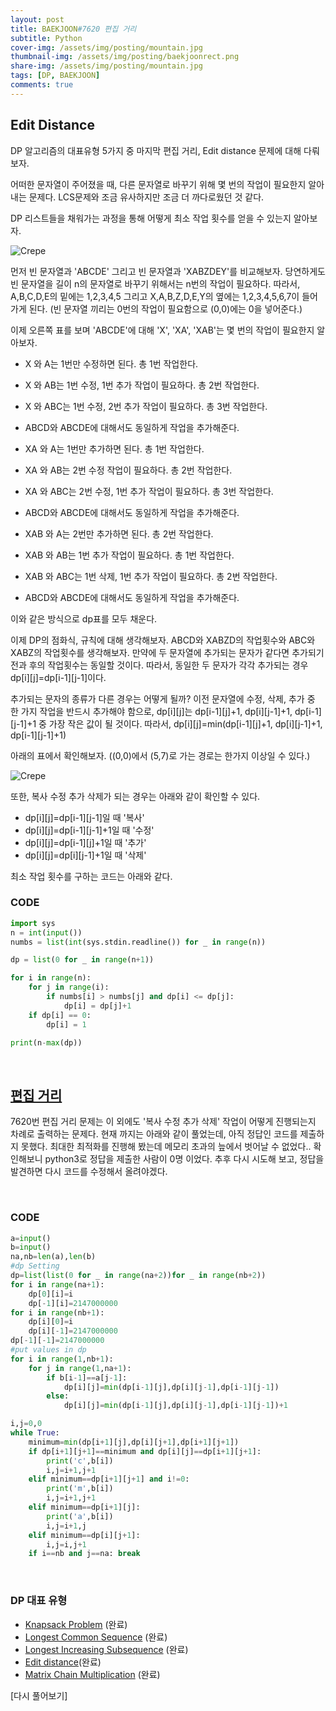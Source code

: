 ```yaml
---
layout: post
title: BAEKJOON#7620 편집 거리
subtitle: Python
cover-img: /assets/img/posting/mountain.jpg
thumbnail-img: /assets/img/posting/baekjoonrect.png
share-img: /assets/img/posting/mountain.jpg
tags: [DP, BAEKJOON]
comments: true
---
```


## Edit Distance

DP 알고리즘의 대표유형 5가지 중 마지막 편집 거리, Edit distance 문제에 대해 다뤄보자.

어떠한 문자열이 주어졌을 때, 다른 문자열로 바꾸기 위해 몇 번의 작업이 필요한지 알아내는 문제다. LCS문제와 조금 유사하지만 조금 더 까다로웠던 것 같다.

DP 리스트들을 채워가는 과정을 통해 어떻게 최소 작업 횟수를 얻을 수 있는지 알아보자.

![Crepe](https://i.imgur.com/FNz75wX.jpg)

먼저 빈 문자열과 'ABCDE' 그리고 빈 문자열과 'XABZDEY'를 비교해보자. 당연하게도 빈 문자열을 길이 n의 문자열로 바꾸기 위해서는 n번의 작업이 필요하다.
따라서, A,B,C,D,E의 밑에는 1,2,3,4,5 그리고 X,A,B,Z,D,E,Y의 옆에는 1,2,3,4,5,6,7이 들어가게 된다. (빈 문자열 끼리는 0번의 작업이 필요함으로 (0,0)에는 0을 넣어준다.)

이제 오른쪽 표를 보며 'ABCDE'에 대해 'X', 'XA', 'XAB'는 몇 번의 작업이 필요한지 알아보자.

- X 와 A는 1번만 수정하면 된다. 총 1번 작업한다.
- X 와 AB는 1번 수정, 1번 추가 작업이 필요하다. 총 2번 작업한다.
- X 와 ABC는 1번 수정, 2번 추가 작업이 필요하다. 총 3번 작업한다.
- ABCD와 ABCDE에 대해서도 동일하게 작업을 추가해준다.

- XA 와 A는 1번만 추가하면 된다. 총 1번 작업한다.
- XA 와 AB는 2번 수정 작업이 필요하다. 총 2번 작업한다.
- XA 와 ABC는 2번 수정, 1번 추가 작업이 필요하다. 총 3번 작업한다.
- ABCD와 ABCDE에 대해서도 동일하게 작업을 추가해준다.

- XAB 와 A는 2번만 추가하면 된다. 총 2번 작업한다.
- XAB 와 AB는 1번 추가 작업이 필요하다. 총 1번 작업한다.
- XAB 와 ABC는 1번 삭제, 1번 추가 작업이 필요하다. 총 2번 작업한다.
- ABCD와 ABCDE에 대해서도 동일하게 작업을 추가해준다.

이와 같은 방식으로 dp표를 모두 채운다.

이제 DP의 점화식, 규칙에 대해 생각해보자.
ABCD와 XABZD의 작업횟수와 ABC와 XABZ의 작업횟수를 생각해보자. 만약에 두 문자열에 추가되는 문자가 같다면 추가되기 전과 후의 작업횟수는 동일할 것이다.
따라서, 동일한 두 문자가 각각 추가되는 경우 dp[i][j]=dp[i-1][j-1]이다.

추가되는 문자의 종류가 다른 경우는 어떻게 될까?
이전 문자열에 수정, 삭제, 추가 중 한 가지 작업을 반드시 추가해야 함으로,
dp[i][j]는 dp[i-1][j]+1, dp[i][j-1]+1, dp[i-1][j-1]+1 중 가장 작은 값이 될 것이다.
따라서, dp[i][j]=min(dp[i-1][j]+1, dp[i][j-1]+1, dp[i-1][j-1]+1)

아래의 표에서 확인해보자. ((0,0)에서 (5,7)로 가는 경로는 한가지 이상일 수 있다.)

![Crepe](https://i.imgur.com/NvK8HpS.jpg)

또한, 복사 수정 추가 삭제가 되는 경우는 아래와 같이 확인할 수 있다.

- dp[i][j]=dp[i-1][j-1]일 때 '복사'
- dp[i][j]=dp[i-1][j-1]+1일 때 '수정'
- dp[i][j]=dp[i-1][j]+1일 때 '추가'
- dp[i][j]=dp[i][j-1]+1일 때 '삭제'

최소 작업 횟수를 구하는 코드는 아래와 같다.
<br>

### CODE

```python
import sys
n = int(input())
numbs = list(int(sys.stdin.readline()) for _ in range(n))

dp = list(0 for _ in range(n+1))

for i in range(n):
    for j in range(i):
        if numbs[i] > numbs[j] and dp[i] <= dp[j]:
            dp[i] = dp[j]+1
    if dp[i] == 0:
        dp[i] = 1

print(n-max(dp))
```

<br>

## [편집 거리](https://www.acmicpc.net/problem/7620)

7620번 편집 거리 문제는 이 외에도 '복사 수정 추가 삭제' 작업이 어떻게 진행되는지 차례로 출력하는 문제다. 현재 까지는 아래와 같이 풀었는데, 아직 정답인 코드를 제출하지 못했다. 최대한 최적화를 진행해 봤는데 메모리 초과의 늪에서 벗어날 수 없었다..
확인해보니 python3로 정답을 제출한 사람이 0명 이었다.
추후 다시 시도해 보고, 정답을 발견하면 다시 코드를 수정해서 올려야겠다.

<br>

### CODE

```python
a=input()
b=input()
na,nb=len(a),len(b)
#dp Setting
dp=list(list(0 for _ in range(na+2))for _ in range(nb+2))
for i in range(na+1):
    dp[0][i]=i
    dp[-1][i]=2147000000
for i in range(nb+1):
    dp[i][0]=i
    dp[i][-1]=2147000000
dp[-1][-1]=2147000000
#put values in dp
for i in range(1,nb+1):
    for j in range(1,na+1):
        if b[i-1]==a[j-1]:
            dp[i][j]=min(dp[i-1][j],dp[i][j-1],dp[i-1][j-1])
        else:
            dp[i][j]=min(dp[i-1][j],dp[i][j-1],dp[i-1][j-1])+1

i,j=0,0
while True:
    minimum=min(dp[i+1][j],dp[i][j+1],dp[i+1][j+1])
    if dp[i+1][j+1]==minimum and dp[i][j]==dp[i+1][j+1]:
        print('c',b[i])
        i,j=i+1,j+1
    elif minimum==dp[i+1][j+1] and i!=0:
        print('m',b[i])
        i,j=i+1,j+1
    elif minimum==dp[i+1][j]:
        print('a',b[i])
        i,j=i+1,j
    elif minimum==dp[i][j+1]:
        i,j=i,j+1
    if i==nb and j==na: break
```

<br>

### DP 대표 유형

- [Knapsack Problem](https://youseop.github.io/2020-09-30-BAEKJOON-DP.2-knapsack/) (완료)
- [Longest Common Sequence](https://youseop.github.io/2020-10-01-BAEKJOON-9251-LCS/) (완료)
- [Longest Increasing Subsequence](https://youseop.github.io/2020-09-29-BAEKJOON-DP.1-LIS/) (완료)
- [Edit distance](https://youseop.github.io//2020-10-10-BAEKJOON-7620-%ED%8E%B8%EC%A7%91%EA%B1%B0%EB%A6%AC/)(완료)
- [Matrix Chain Multiplication](https://youseop.github.io/2020-10-02-BAEKJOON-11049-%ED%96%89%EB%A0%AC%EA%B3%B1%EC%85%88%EC%88%9C%EC%84%9C/) (완료)

[다시 풀어보기]
<br>
<br>
